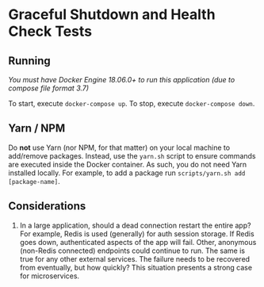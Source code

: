 # Graceful Shutdown and Health Check Tests

## Running
_You must have Docker Engine 18.06.0+ to run this application (due to compose file format 3.7)_

To start, execute `docker-compose up`. To stop, execute `docker-compose down`.

## Yarn / NPM
Do **not** use Yarn (nor NPM, for that matter) on your local machine to add/remove packages. Instead, use the `yarn.sh` script to ensure commands are executed inside the Docker container. As such, you do not need Yarn installed locally. For example, to add a package run `scripts/yarn.sh add [package-name]`.

## Considerations
1. In a large application, should a dead connection restart the entire app? For example, Redis is used (generally) for auth session storage. If Redis goes down, authenticated aspects of the app will fail. Other, anonymous (non-Redis connected) endpoints could continue to run. The same is true for any other external services. The failure needs to be recovered from eventually, but how quickly? This situation presents a strong case for microservices.
